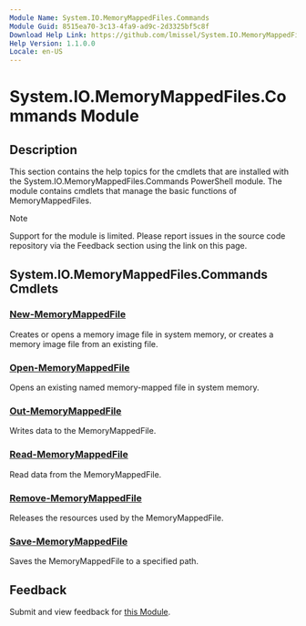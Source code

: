 ```yaml
---
Module Name: System.IO.MemoryMappedFiles.Commands
Module Guid: 8515ea70-3c13-4fa9-ad9c-2d3325bf5c8f
Download Help Link: https://github.com/lmissel/System.IO.MemoryMappedFiles.Commands/
Help Version: 1.1.0.0
Locale: en-US
---
```


# System.IO.MemoryMappedFiles.Commands Module
## Description
This section contains the help topics for the cmdlets that are installed with the System.IO.MemoryMappedFiles.Commands PowerShell module. The module contains cmdlets that manage the basic functions of MemoryMappedFiles.

>[!Note]
>Support for the module is limited. Please report issues in the source code repository via the Feedback section using the link on this page.

## System.IO.MemoryMappedFiles.Commands Cmdlets
### [New-MemoryMappedFile](New-MemoryMappedFile.md)
Creates or opens a memory image file in system memory, or creates a memory image file from an existing file.

### [Open-MemoryMappedFile](Open-MemoryMappedFile.md)
Opens an existing named memory-mapped file in system memory.

### [Out-MemoryMappedFile](Out-MemoryMappedFile.md)
Writes data to the MemoryMappedFile.

### [Read-MemoryMappedFile](Read-MemoryMappedFile.md)
Read data from the MemoryMappedFile.

### [Remove-MemoryMappedFile](Remove-MemoryMappedFile.md)
Releases the resources used by the MemoryMappedFile.

### [Save-MemoryMappedFile](Save-MemoryMappedFile.md)
Saves the MemoryMappedFile to a specified path.

## Feedback
Submit and view feedback for
[this Module](https://github.com/lmissel/System.IO.MemoryMappedFiles.Commands/issues/new).

